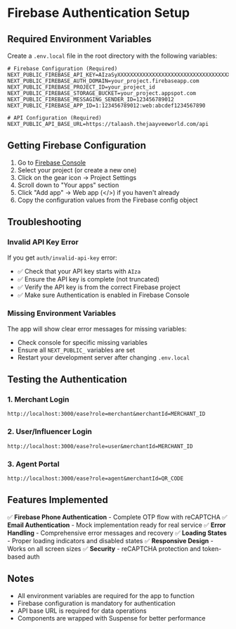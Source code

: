 # Firebase Authentication Setup

## Required Environment Variables

Create a `.env.local` file in the root directory with the following variables:

```env
# Firebase Configuration (Required)
NEXT_PUBLIC_FIREBASE_API_KEY=AIzaSyXXXXXXXXXXXXXXXXXXXXXXXXXXXXXXXXXXXX
NEXT_PUBLIC_FIREBASE_AUTH_DOMAIN=your_project.firebaseapp.com
NEXT_PUBLIC_FIREBASE_PROJECT_ID=your_project_id
NEXT_PUBLIC_FIREBASE_STORAGE_BUCKET=your_project.appspot.com
NEXT_PUBLIC_FIREBASE_MESSAGING_SENDER_ID=123456789012
NEXT_PUBLIC_FIREBASE_APP_ID=1:123456789012:web:abcdef1234567890

# API Configuration (Required)
NEXT_PUBLIC_API_BASE_URL=https://talaash.thejaayveeworld.com/api
```

## Getting Firebase Configuration

1. Go to [Firebase Console](https://console.firebase.google.com/)
2. Select your project (or create a new one)
3. Click on the gear icon → Project Settings
4. Scroll down to "Your apps" section
5. Click "Add app" → Web app (</>) if you haven't already
6. Copy the configuration values from the Firebase config object

## Troubleshooting

### Invalid API Key Error
If you get `auth/invalid-api-key` error:
- ✅ Check that your API key starts with `AIza`
- ✅ Ensure the API key is complete (not truncated)
- ✅ Verify the API key is from the correct Firebase project
- ✅ Make sure Authentication is enabled in Firebase Console

### Missing Environment Variables
The app will show clear error messages for missing variables:
- Check console for specific missing variables
- Ensure all `NEXT_PUBLIC_` variables are set
- Restart your development server after changing `.env.local`

## Testing the Authentication

### 1. Merchant Login
```
http://localhost:3000/ease?role=merchant&merchantId=MERCHANT_ID
```

### 2. User/Influencer Login
```
http://localhost:3000/ease?role=user&merchantId=MERCHANT_ID
```

### 3. Agent Portal
```
http://localhost:3000/ease?role=agent&merchantId=QR_CODE
```

## Features Implemented

✅ **Firebase Phone Authentication** - Complete OTP flow with reCAPTCHA
✅ **Email Authentication** - Mock implementation ready for real service
✅ **Error Handling** - Comprehensive error messages and recovery
✅ **Loading States** - Proper loading indicators and disabled states
✅ **Responsive Design** - Works on all screen sizes
✅ **Security** - reCAPTCHA protection and token-based auth

## Notes

- All environment variables are required for the app to function
- Firebase configuration is mandatory for authentication
- API base URL is required for data operations
- Components are wrapped with Suspense for better performance
